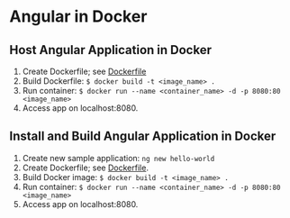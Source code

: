 # Angular in Docker

## Host Angular Application in Docker

1. Create Dockerfile; see [Dockerfile](../angular_docker/host_in_docker/hello-world/Dockerfile)
1. Build Dockerfile: 
   ```$ docker build -t <image_name> .```
1. Run container:
    ```$ docker run --name <container_name> -d -p 8080:80 <image_name>```
1. Access app on localhost:8080.

## Install and Build Angular Application in Docker

1. Create new sample application:
    ```ng new hello-world```
1. Create Dockerfile; see [Dockerfile](../angular_docker/install_build_in_docker/hello-world/Dockerfile).
1. Build Docker image:
   ```$ docker build -t <image_name> .```
1. Run container:
    ```$ docker run --name <container_name> -d -p 8080:80 <image_name>```
1. Access app on localhost:8080.
